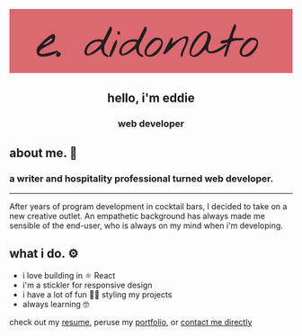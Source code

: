 ![cover photo](pina_4.png)
<h2 align="center">hello, i'm eddie</h2>
<h3 align="center">web developer</h3>

## about me. 🍍 

### a writer and hospitality professional turned web developer.  
____
After years of program development in cocktail bars, I decided to take on a new creative outlet.  An empathetic background has always made me sensible of the end-user, who is always on my mind when i'm developing.

##  what i do. ⚙️
* i love building in ⚛️ React
* i'm a stickler for responsive design
* i have a lot of fun 💅🏽 styling my projects
* always learning 🤓 

check out my [resume](https://drive.google.com/file/d/1NwVrZAhES0f3gqt6rjgzFkPIW3BJYfSe/view?usp=sharing), peruse my [portfolio](https://didonato.io), or <a href="mailto:edward.f.didonato@gmail.com">contact me directly</a>


<!--
**edidonato1/edidonato1** is a ✨ _special_ ✨ repository because its `README.md` (this file) appears on your GitHub profile.

Here are some ideas to get you started:

- 🔭 I’m currently working on ...
- 🌱 I’m currently learning ...
- 👯 I’m looking to collaborate on ...
- 🤔 I’m looking for help with ...
- 💬 Ask me about ...
- 📫 How to reach me: ...
- 😄 Pronouns: ...
- ⚡ Fun fact: ...
-->

